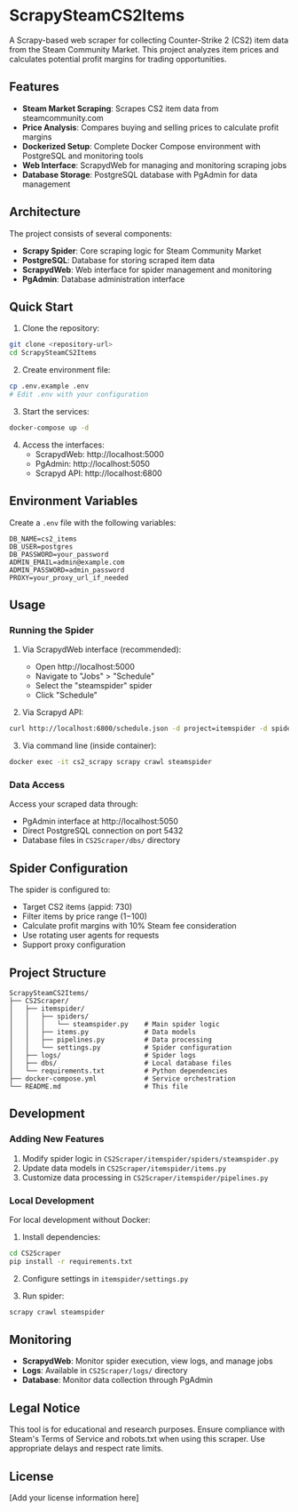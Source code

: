 # ScrapySteamCS2Items

A Scrapy-based web scraper for collecting Counter-Strike 2 (CS2) item data from the Steam Community Market. This project analyzes item prices and calculates potential profit margins for trading opportunities.

## Features

- **Steam Market Scraping**: Scrapes CS2 item data from steamcommunity.com
- **Price Analysis**: Compares buying and selling prices to calculate profit margins
- **Dockerized Setup**: Complete Docker Compose environment with PostgreSQL and monitoring tools
- **Web Interface**: ScrapydWeb for managing and monitoring scraping jobs
- **Database Storage**: PostgreSQL database with PgAdmin for data management

## Architecture

The project consists of several components:

- **Scrapy Spider**: Core scraping logic for Steam Community Market
- **PostgreSQL**: Database for storing scraped item data
- **ScrapydWeb**: Web interface for spider management and monitoring
- **PgAdmin**: Database administration interface

## Quick Start

1. Clone the repository:
```bash
git clone <repository-url>
cd ScrapySteamCS2Items
```

2. Create environment file:
```bash
cp .env.example .env
# Edit .env with your configuration
```

3. Start the services:
```bash
docker-compose up -d
```

4. Access the interfaces:
   - ScrapydWeb: http://localhost:5000
   - PgAdmin: http://localhost:5050
   - Scrapyd API: http://localhost:6800

## Environment Variables

Create a `.env` file with the following variables:

```env
DB_NAME=cs2_items
DB_USER=postgres
DB_PASSWORD=your_password
ADMIN_EMAIL=admin@example.com
ADMIN_PASSWORD=admin_password
PROXY=your_proxy_url_if_needed
```

## Usage

### Running the Spider

1. Via ScrapydWeb interface (recommended):
   - Open http://localhost:5000
   - Navigate to "Jobs" > "Schedule"
   - Select the "steamspider" spider
   - Click "Schedule"

2. Via Scrapyd API:
```bash
curl http://localhost:6800/schedule.json -d project=itemspider -d spider=steamspider
```

3. Via command line (inside container):
```bash
docker exec -it cs2_scrapy scrapy crawl steamspider
```

### Data Access

Access your scraped data through:
- PgAdmin interface at http://localhost:5050
- Direct PostgreSQL connection on port 5432
- Database files in `CS2Scraper/dbs/` directory

## Spider Configuration

The spider is configured to:
- Target CS2 items (appid: 730)
- Filter items by price range ($1-$100)
- Calculate profit margins with 10% Steam fee consideration
- Use rotating user agents for requests
- Support proxy configuration

## Project Structure

```
ScrapySteamCS2Items/
├── CS2Scraper/
│   ├── itemspider/
│   │   ├── spiders/
│   │   │   └── steamspider.py    # Main spider logic
│   │   ├── items.py              # Data models
│   │   ├── pipelines.py          # Data processing
│   │   └── settings.py           # Spider configuration
│   ├── logs/                     # Spider logs
│   ├── dbs/                      # Local database files
│   └── requirements.txt          # Python dependencies
├── docker-compose.yml            # Service orchestration
└── README.md                     # This file
```

## Development

### Adding New Features

1. Modify spider logic in `CS2Scraper/itemspider/spiders/steamspider.py`
2. Update data models in `CS2Scraper/itemspider/items.py`
3. Customize data processing in `CS2Scraper/itemspider/pipelines.py`

### Local Development

For local development without Docker:

1. Install dependencies:
```bash
cd CS2Scraper
pip install -r requirements.txt
```

2. Configure settings in `itemspider/settings.py`

3. Run spider:
```bash
scrapy crawl steamspider
```

## Monitoring

- **ScrapydWeb**: Monitor spider execution, view logs, and manage jobs
- **Logs**: Available in `CS2Scraper/logs/` directory
- **Database**: Monitor data collection through PgAdmin

## Legal Notice

This tool is for educational and research purposes. Ensure compliance with Steam's Terms of Service and robots.txt when using this scraper. Use appropriate delays and respect rate limits.

## License

[Add your license information here]